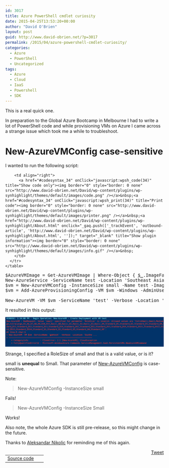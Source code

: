 ```yaml
---
id: 3017
title: Azure PowerShell cmdlet curiosity
date: 2015-04-25T13:53:20+00:00
author: "David O'Brien"
layout: post
guid: http://www.david-obrien.net/?p=3017
permalink: /2015/04/azure-powershell-cmdlet-curiosity/
categories:
  - Azure
  - PowerShell
  - Uncategorized
tags:
  - Azure
  - Cloud
  - IaaS
  - Powershell
  - SDK
---
```

This is a real quick one.

In preparation to the Global Azure Bootcamp in Melbourne I had to write a lot of PowerShell code and while provisioning VMs on Azure I came across a strange issue which took me a while to troubleshoot.

# New-AzureVMConfig case-sensitive

I wanted to run the following script:

<div id="wpshdo_34" class="wp-synhighlighter-outer">
  <div id="wpshdt_34" class="wp-synhighlighter-expanded">
    <table border="0" width="100%">
      <tr>
        <td align="left" width="80%">
          <a name="#codesyntax_34"></a><a id="wpshat_34" class="wp-synhighlighter-title" href="#codesyntax_34"  onClick="javascript:wpsh_toggleBlock(34)" title="Click to show/hide code block">Source code</a>
        </td>
        
        <td align="right">
          <a href="#codesyntax_34" onClick="javascript:wpsh_code(34)" title="Show code only"><img border="0" style="border: 0 none" src="http://www.david-obrien.net/David/wp-content/plugins/wp-synhighlight/themes/default/images/code.png" /></a>&nbsp;<a href="#codesyntax_34" onClick="javascript:wpsh_print(34)" title="Print code"><img border="0" style="border: 0 none" src="http://www.david-obrien.net/David/wp-content/plugins/wp-synhighlight/themes/default/images/printer.png" /></a>&nbsp;<a href="http://www.david-obrien.net/David/wp-content/plugins/wp-synhighlight/About.html" onclick="_gaq.push(['_trackEvent', 'outbound-article', 'http://www.david-obrien.net/David/wp-content/plugins/wp-synhighlight/About.html', '']);" target="_blank" title="Show plugin information"><img border="0" style="border: 0 none" src="http://www.david-obrien.net/David/wp-content/plugins/wp-synhighlight/themes/default/images/info.gif" /></a>&nbsp;
        </td>
      </tr>
    </table>
  </div>
  
  <div id="wpshdi_34" class="wp-synhighlighter-inner" style="display: block;">
    <pre class="powershell" style="font-family:monospace;"><span class="re0">$AzureVMImage</span> <span class="sy0">=</span> Get<span class="sy0">-</span>AzureVMImage <span class="sy0">|</span> <span class="kw1">Where-Object</span> <span class="br0">&#123;</span> <a href="about:blank"><span class="kw6">$_</span></a>.ImageFamily <span class="kw4">-eq</span> <span class="st0">'Windows Server 2012 R2 Datacenter'</span> <span class="br0">&#125;</span> <span class="sy0">|</span> <span class="kw1">Sort-Object</span> <span class="kw5">-Descending</span> <span class="kw5">-Property</span> PublishedDate <span class="sy0">|</span> Out<span class="sy0">-</span>GridView <span class="sy0">-</span>OutputMode Single
New<span class="sy0">-</span>AzureService <span class="sy0">-</span>ServiceName test <span class="sy0">-</span>Location <span class="st0">'Southeast Asia'</span>
<span class="re0">$vm</span> <span class="sy0">=</span> New<span class="sy0">-</span>AzureVMConfig <span class="sy0">-</span>InstanceSize small <span class="kw5">-Name</span> test <span class="sy0">-</span>ImageName <span class="re0">$AzureVMImage</span>.ImageName
<span class="re0">$vm</span> <span class="sy0">=</span> Add<span class="sy0">-</span>AzureProvisioningConfig <span class="sy0">-</span>VM <span class="re0">$vm</span> <span class="sy0">-</span>Windows <span class="sy0">-</span>AdminUsername <span class="st0">'adobrien'</span> <span class="sy0">-</span>Password <span class="st0">'P@ssw0rd'</span> <span class="kw5">-Verbose</span> 
&nbsp;
New<span class="sy0">-</span>AzureVM <span class="sy0">-</span>VM <span class="re0">$vm</span> <span class="sy0">-</span>ServiceName <span class="st0">'test'</span> <span class="kw5">-Verbose</span> <span class="sy0">-</span>Location <span class="st0">'Southeast Asia'</span></pre>
  </div>
</div>

It resulted in this output:

<a href="/media/2015/04/1429933109_full.png" onclick="_gaq.push(['_trackEvent', 'outbound-article', '/media/2015/04/1429933109_full.png', '']);" target="_blank"><img class="img-responsive aligncenter" src="/media/2015/04/1429933109_thumb.png" alt="" align="middle" /></a>

Strange, I specified a RoleSize of small and that is a valid value, or is it?
  
small is **unequal** to Small. That parameter of <a href="https://msdn.microsoft.com/en-us/library/azure/dn495159.aspx" onclick="_gaq.push(['_trackEvent', 'outbound-article', 'https://msdn.microsoft.com/en-us/library/azure/dn495159.aspx', 'New-AzureVMConfig']);" target="_blank">New-AzureVMConfig</a> is case-sensitive.

Note:

> New-AzureVMConfig -InstanceSize small

Fails!

> New-AzureVMConfig -InstanceSize Small

Works!

Also note, the whole Azure SDK is still pre-release, so this might change in the future.

Thanks to <a href="http://www.twitter.com/alexandair" onclick="_gaq.push(['_trackEvent', 'outbound-article', 'http://www.twitter.com/alexandair', 'Aleksandar Nikolic']);" target="_blank">Aleksandar Nikolic</a> for reminding me of this again. 

<div style="float: right; margin-left: 10px;">
  <a href="https://twitter.com/share" onclick="_gaq.push(['_trackEvent', 'outbound-article', 'https://twitter.com/share', 'Tweet']);" class="twitter-share-button" data-hashtags="Azure,Cloud,IaaS,Powershell,SDK" data-count="vertical" data-url="http://www.david-obrien.net/2015/04/azure-powershell-cmdlet-curiosity/">Tweet</a>
</div>

